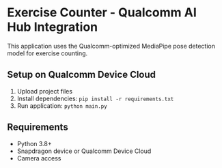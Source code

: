 # Exercise Counter - Qualcomm AI Hub Integration

This application uses the Qualcomm-optimized MediaPipe pose detection model for exercise counting.

## Setup on Qualcomm Device Cloud

1. Upload project files
2. Install dependencies: `pip install -r requirements.txt`
3. Run application: `python main.py`

## Requirements

- Python 3.8+
- Snapdragon device or Qualcomm Device Cloud
- Camera access 